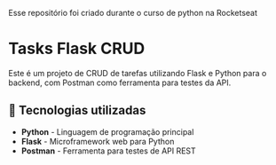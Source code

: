 Esse repositório foi criado durante o curso de python na Rocketseat

# Tasks Flask CRUD

Este é um projeto de CRUD de tarefas utilizando Flask e Python para o backend, com Postman como ferramenta para testes da API.

## 📌 Tecnologias utilizadas
- **Python** - Linguagem de programação principal
- **Flask** - Microframework web para Python
- **Postman** - Ferramenta para testes de API REST
